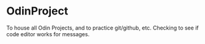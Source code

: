 # OdinProject
To house all Odin Projects, and to practice git/github, etc.
Checking to see if code editor works for messages.